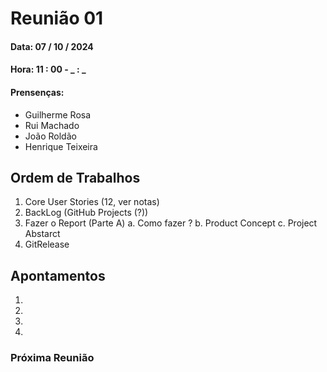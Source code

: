 # Reunião 01
#### Data: 07 / 10 / 2024
#### Hora: 11 : 00  -  _ : _
#### Prensenças:
- Guilherme Rosa
- Rui Machado
- João Roldão
- Henrique Teixeira

## Ordem de Trabalhos
1. Core User Stories (12, ver notas)
2. BackLog (GitHub Projects (?))
3. Fazer o Report (Parte A)
    a. Como fazer ?
    b. Product Concept
    c. Project Abstarct
4. GitRelease



## Apontamentos
1. 
2. 
3. 
4. 

### Próxima Reunião
